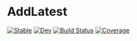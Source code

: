 # AddLatest

[![Stable](https://img.shields.io/badge/docs-stable-blue.svg)](https://bcbi.github.io/AddLatest.jl/stable)
[![Dev](https://img.shields.io/badge/docs-dev-blue.svg)](https://bcbi.github.io/AddLatest.jl/dev)
[![Build Status](https://github.com/bcbi/AddLatest.jl/workflows/CI/badge.svg)](https://github.com/bcbi/AddLatest.jl/actions)
[![Coverage](https://codecov.io/gh/bcbi/AddLatest.jl/branch/master/graph/badge.svg)](https://codecov.io/gh/bcbi/AddLatest.jl)
